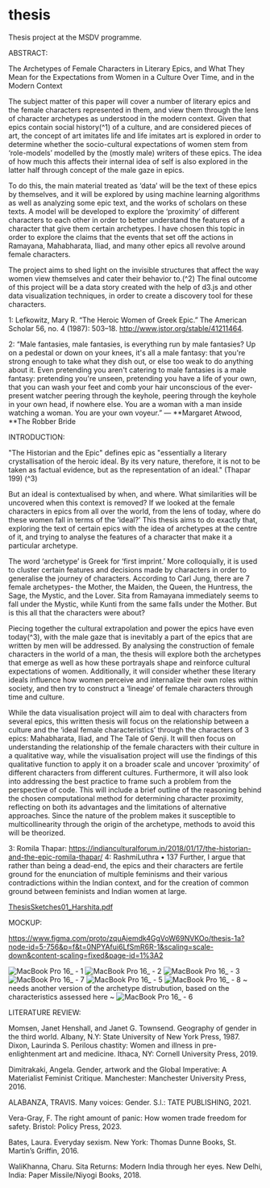 # thesis
Thesis project at the MSDV programme.

ABSTRACT:

The Archetypes of Female Characters in Literary Epics, and What They Mean for the Expectations from Women in a Culture Over Time, and in the Modern Context

The subject matter of this paper will cover a number of literary epics and the female characters represented in them, and view them through the lens of character archetypes as understood in the modern context. Given that epics contain social history(^1) of a culture, and are considered pieces of art, the concept of art imitates life and life imitates art is explored in order to determine whether the socio-cultural expectations of women stem from ‘role-models’ modelled by the (mostly male) writers of these epics. The idea of how much this affects their internal idea of self is also explored in the latter half through concept of the male gaze in epics.

To do this, the main material treated as ‘data’ will be the text of these epics by themselves, and it will be explored by using machine learning algorithms as well as analyzing some epic text, and the works of scholars on these texts. A model will be developed to explore the ‘proximity’ of different characters to each other in order to better understand the features of a character that give them certain archetypes. I have chosen this topic in order to explore the claims that the events that set off the actions in Ramayana, Mahabharata, Iliad, and many other epics all revolve around female characters. 

The project aims to shed light on the invisible structures that affect the way women view themselves and cater their behavior to.(^2) The final outcome of this project will be a data story created with the help of d3.js and other data visualization techniques, in order to create a discovery tool for these characters.

1: Lefkowitz, Mary R. “The Heroic Women of Greek Epic.” The American Scholar 56, no. 4 (1987): 503–18. http://www.jstor.org/stable/41211464.

2: “Male fantasies, male fantasies, is everything run by male fantasies? Up on a pedestal or down on your knees, it's all a male fantasy: that you're strong enough to take what they dish out, or else too weak to do anything about it. Even pretending you aren't catering to male fantasies is a male fantasy: pretending you're unseen, pretending you have a life of your own, that you can wash your feet and comb your hair unconscious of the ever-present watcher peering through the keyhole, peering through the keyhole in your own head, if nowhere else. You are a woman with a man inside watching a woman. You are your own voyeur.” ― **Margaret Atwood, **The Robber Bride

INTRODUCTION:



"The Historian and the Epic" defines epic
as "essentially a literary crystallisation of the
heroic ideal. By its very nature, therefore, it
is not to be taken as factual evidence, 
but as the representation of an
ideal." (Thapar 199) (^3)

But an ideal is contextualised by when, and where. What similarities will be uncovered when this context is removed? If we looked at the female characters in epics from all over the world, from the lens of today, where do these women fall in terms of the ‘ideal?’ 
This thesis aims to do exactly that, exploring the text of certain epics with the idea of archetypes at the centre of it, and trying to analyse the features of a character that make it a particular archetype. 

The word ‘archetype’ is Greek for ‘first imprint.’ More colloquially, it is used to cluster certain features and decisions made by characters in order to generalise the journey of characters. According to Carl Jung, there are 7 female archetypes- the Mother, the Maiden, the Queen, the Huntress, the Sage, the Mystic, and the Lover. Sita from Ramayana immediately seems to fall under the Mystic, while Kunti from the same falls under the Mother. But is this all that the characters were about? 

Piecing together the cultural extrapolation and power the epics have even today(^3), with the male gaze that is inevitably a part of the epics that are written by men will be addressed. By analysing the construction of female characters in the world of a man, the thesis will explore both the archetypes that emerge as well as how these portrayals shape and reinforce cultural expectations of women. Additionally, it will consider whether these literary ideals influence how women perceive and internalize their own roles within society, and then try to construct a ‘lineage’ of female characters through time and culture. 


While the data visualisation project will aim to deal with characters from several epics, this written thesis will focus on the relationship between a culture and the ‘ideal female characteristics’ through the characters of 3 epics: Mahabharata, Iliad, and The Tale of Genji. It will then focus on understanding the relationship of the female characters with their culture in a qualitative way, while the visualisation project will use the findings of this qualitative function to apply it on a broader scale and uncover ‘proximity’ of different characters from different cultures. Furthermore, it will also look into addressing the best practice to frame such a problem from the perspective of code. This will include a brief outline of the reasoning behind the chosen computational method for determining character proximity, reflecting on both its advantages and the limitations of alternative approaches. Since the nature of the problem makes it susceptible to multicollinearity through the origin of the archetype, methods to avoid this will be theorized. 


3: Romila Thapar: https://indianculturalforum.in/2018/01/17/the-historian-and-the-epic-romila-thapar/
4: RashmiLuthra • 137
Further, I argue that rather than being a dead-end, the epics and
their characters are fertile ground for the enunciation of multiple feminisms
and their various contradictions within the Indian context, and for the creation of common ground between feminists and Indian women at large. 





[ThesisSketches01_Harshita.pdf](https://github.com/user-attachments/files/19013934/ThesisSketches01_Harshita.pdf)

MOCKUP: 

https://www.figma.com/proto/zquAjemdk4GgVoW69NVKOo/thesis-1a?node-id=5-756&p=f&t=0NPYAfui6LfSmR6R-1&scaling=scale-down&content-scaling=fixed&page-id=1%3A2

![MacBook Pro 16_ - 1](https://github.com/user-attachments/assets/00dc2f03-fe3b-4526-9f0b-4fc96b965d4b)
![MacBook Pro 16_ - 2](https://github.com/user-attachments/assets/e0e3b1ac-e7c5-4cdf-bbc5-1d55d5e44148)
![MacBook Pro 16_ - 3](https://github.com/user-attachments/assets/8f5ee9a5-e8ee-4558-a2f7-5770ec461a09)
![MacBook Pro 16_ - 7](https://github.com/user-attachments/assets/db857411-65f9-4400-9bfe-95dd14e1af08)
![MacBook Pro 16_ - 5](https://github.com/user-attachments/assets/a78fa896-b745-4093-896d-0a82a80b4cb4)
![MacBook Pro 16_ - 8](https://github.com/user-attachments/assets/dc7a179b-004b-435d-a3d0-90ce898cca69)
~ needs another version of the archetype distrubution, based on the characteristics assessed here ~
![MacBook Pro 16_ - 6](https://github.com/user-attachments/assets/c37d94cd-60da-4c4e-8ba1-00f17e7071cf)



















LITERATURE REVIEW: 

Momsen, Janet Henshall, and Janet G. Townsend. Geography of gender in the third world. Albany, N.Y: State University of New York Press, 1987. 
Dixon, Laurinda S. Perilous chastity: Women and illness in pre-enlightenment art and medicine. Ithaca, NY: Cornell University Press, 2019. 

Dimitrakaki, Angela. Gender, artwork and the Global Imperative: A Materialist Feminist Critique. Manchester: Manchester University Press, 2016. 



ALABANZA, TRAVIS. Many voices: Gender. S.l.: TATE PUBLISHING, 2021. 

Vera-Gray, F. The right amount of panic: How women trade freedom for safety. Bristol: Policy Press, 2023. 

Bates, Laura. Everyday sexism. New York: Thomas Dunne Books, St. Martin’s Griffin, 2016. 





WaliKhanna, Charu. Sita Returns: Modern India through her eyes. New Delhi, India: Paper Missile/Niyogi Books, 2018. 


